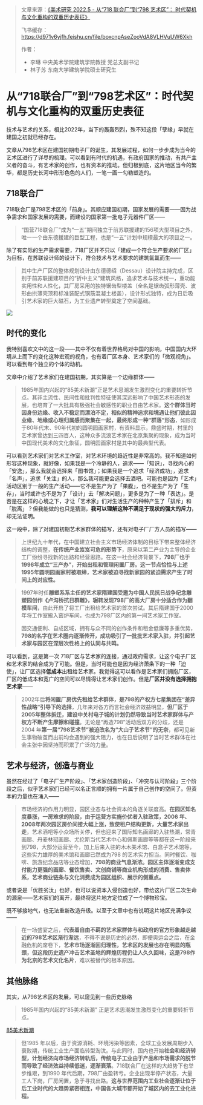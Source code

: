 > 文章来源：[《美术研究 2022.5 - 从“718 联合厂”到“798 艺术区”： 时代契机与文化重构的双重历史表征》](https://kns.cnki.net/kcms2/article/abstract?v=bFM0vYGqEXHdu98zHG9epdnaWGj9pfZGjdprM23IHsG_50l30GZPzzRN4VeXn7CM59c6wsgfWxR0RsiE8tsdVfKOP0m05itW1Q24fRYThHEsRDaqISj1fGydy-In4fYP&uniplatform=NZKPT)
>
> 飞书缓存：https://d971v6yjfh.feishu.cn/file/boxcnpAseZooVdA8VLHVuUW6Xkh
>
> 作者：
>
> - 李琳 中央美术学院建筑学院教授 党总支副书记
> - 林子苏 东南大学建筑学院硕士研究生

# 从“718联合厂”到“798艺术区”：时代契机与文化重构的双重历史表征

技术与艺术的关系，相比2022年，当下的轰轰烈烈，殊不知这段「孽缘」早就在建国之初就已经存在。

文章从798艺术区在建国初期电子厂的诞生，其发展过程，如何一步步成为当今的艺术区进行了详尽的梳理。可以看到有时代的机遇，有政府国家的推动，有共产主义者的奋斗，有艺术家的创作，也有资本的推动。但归根到底，这片地区当今的繁华，都是历史长河中形形色色的人们，一笔一画一勾勒塑造的。

## 718联合厂

718联合厂是798艺术区的「前身」。其顺应建国初期，国家发展的需要——因为战争需求和国家发展的需要，而建设的国家第一批电子元器件厂区——

> “国营718联合厂”成为“一五”期间独立于前苏联援建的156项大型项目之外，唯一一个由东德援建的巨型工程，也是“一五”计划中规模最大的项目之一。

除了有实际的生产需求需要，718厂区并不只以「建成一个符合生产要求的厂区」为目标，在苏联设计师的设计下，符合技术与艺术要求的建筑氤氲而生——

> 其中生产厂区的整体规划设计由东德德绍（Dessau）设计院主持完成，区别于前苏联援建项目的“折中主义”建筑风格，追求艺术与技术统一，重功能实用性和人性化，其厂房采用的独特锯齿型楼盖（全名是锯齿弧形薄壳、波形曲拱薄壳顶和标准装配式钢筋混凝土楼盖），设计形式独特，成为日后吸引艺术家的巨大磁石，为工业遗产转型奠定了空间基础。

![](https://bkimg.cdn.bcebos.com/pic/d1160924ab18972b2155e815e8cd7b899f510a86?x-bce-process=image/watermark,image_d2F0ZXIvYmFpa2UxNTA=,g_7,xp_5,yp_5)



## 时代的变化

我特别喜欢文中的这一段——其中不仅有着世界格局对中国的影响，中国国内大环境从上而下的变化这种宏观的视角，也有着厂区本身、艺术家们的「微观视角」。可以看到每个独立的个体的动机。

文章中介绍了艺术家们在建国初期，其实算是一个边缘群体——

> 1985年国内兴起的“85美术新潮”正是艺术思潮发生激烈变化的重要转折节点。其非主流性、民间性和批判性特征使其深远影响了中国艺术形态的发展，也培育了一大批具有极强社会敏感性的职业自由艺术家。**这个群体当时因身份边缘、收入不稳定而漂泊不定，相似的精神追求和境遇让他们彼此因业缘、地缘或心理归属感而聚集在一起，最终形成一种“群落”形态**，如形成于80年代末、90年代初的圆明园画家村，有资料显示，鼎盛时期，村里的艺术家曾达到三四百人，这种众多流浪艺术家在北京集聚的现象，成为当时中国现代美术的文化象征，圆明园画家村是其中的最典型代表。

可以看到艺术家们对艺术工作室，对艺术环境的趋近性是非常高的。我不知道如何形容这种现象，就好像，如果我是一个冷静的人，追求——「知识」，寻找内心的「安逸」，那么我就会选择来「图书馆」；如果我是一个追求「经济成功」，追求「名声」，追求「关注」的人，那么我可能更会选择去酒吧。可能也是因为「艺术」活动区别于一般的生产活动——它不是生产为了「果腹」，也不是生产为了「生存」，当时或许也不是为了「设计」去「解决问题」，更多是为了一种「表达」。是否是在这样的心境之下，才让「艺术家」们对生活生产的种种产生了「排斥」和「脱离」？但我能做的也只是猜测，**我可以理解这种不满足于现状的强大的斥力**，却无法证明。

这一段中，除了对建国初期艺术家群体的描写，还有对电子厂厂方人员的描写——

> 上世纪九十年代，在中国建立社会主义市场经济体制的目标下带来整体经济结构的调整，**在传统产业岌岌可危的形势下**，原来以第二产业为主导的企业工厂纷纷寻找新的出路和经营思路。在这一社会经济背景下，**798厂也于1996年成立“三产办”，开始出租和管理闲置厂房。这一节点恰恰与上述1995年圆明园画家村被取缔，艺术家被迫寻找新家园的紧迫需求产生了时间上的对应性。**

> 1997年时任**雕塑系系主任的艺术家隋建国受邀为中国人民抗日战争纪念雕塑园创作《卢沟桥抗日群雕》，辗转发现798厂的高大厂房十分适合作为翻模车间**，由此开启了将工厂出租给艺术家的首次尝试。其后隋建国于2000年将工作室搬入窑炉车间，也成为798厂区内的第一间艺术家工作室。
>
> 因交通便利、自成区域，拥有与众不同的创作条件和租金低廉等多重优势，**798的名字在艺术圈内逐渐传开，成功吸引了一批批艺术家入驻，并引起艺术家与园区在深层次性格上的认同与共鸣。**

可以看到，这是第一次 718厂区与艺术家的连接，通过政府需求，让这个电子厂区和艺术家的结合成为了可能。但是，当时可能也是因为经济萧条下的一种「迫使」，让厂区选择**低成本**出租给艺术家。我觉得这可以看作是艺术家们拥抱厂区，厂区的低成本和宽广的空间可以尽情得让艺术家们创作。但是**厂区并没有选择拥抱艺术家**——

> 2002年后**将闲置厂房优先租给艺术群体，是798的产权方七星集团在“差异性战略”引导下的选择**，几年来对各方而言社会经济效益明显，**但厂区于2005年整体拆迁，建设中关村电子城的计划仍然导致当时艺术家群体与产权方不断产生摩擦和碰撞**。无论是“再造798”活动后双方的分歧，还是2004 年**第一届“798艺术节”被迫改名为“大山子艺术节”的无奈**，都可见新生事物破茧而出前均会遇到的强大阻力，也在日后说明了当时艺术群体在社会主张中因坚持而积累了广泛的力量。



## 艺术与经济，创造与商业

虽然在经过了「电子厂生产阶段」、「艺术家创造阶段」、「冲突与认可阶段」三个阶段之后，似乎艺术家们已经可以名正言顺的拥有一片属于自己创作的空间了。但资本的力量也在涌入——

> 市场经济的作用力明显，园区业态与社会资本的角逐关联度高。**在园区知名度暴涨，一房难求的阶段，由于运营方实施价优者入驻政策，2006 年、2008年两次园区房价间接大幅上涨，致使租户结构更新，大量艺术家出走**，艺术酒吧等小众场所关停，但也迎来了国际知名画廊的入驻热潮，常青画廊、丹麦林冠画廊、尤伦斯当代艺术中心和佩斯画廊等等都在这一阶段来到798，大部分运营至今，加上后来入驻的木木美术馆、白盒子艺术馆等，这些实力雄厚的美术馆和画廊已然成为798 的艺术实力担当。同时餐饮、咖啡、旅游纪念品店等业态增加，**798的商业气息渐浓。园区主体逐渐变成支付能力更强的画廊、餐饮售卖、文创商铺等商业机构形成的消费、售卖体系，艺术商业链条与文化消费成为园区组织、展示的侧重点。**

或者说是「优胜劣汰」也好，也可以说资本入侵创造也好，带给这片厂区二次生命的源泉——艺术家们的离开，最终将这片地方定位成了一个博物珍宝。

既不够接地气，也无法重新改造升级。以至于文章中也有说明这片地区充满争议——

> 在一场盛宴之后，**代表着自由不羁的艺术家群体与和政府的官方形象越走越近的798艺术区渐行渐远**，不得不说是历史的必然，即便奥运会之后，在金融危机的席卷下，**艺术市场逐渐回归理性，艺术区的发展也存在明显的瓶颈，但这段历史遗产冲击艺术圣地的辉煌历程仍让人久久回味，这是798作为北京的艺术文化名片**，难以被替代的根本原因。



## 其他脉络

其实，从798艺术区的发展，可以窥见到一些历史脉络

> 1985年国内兴起的“85美术新潮” 正是艺术思潮发生激烈变化的重要转折节点。

[85美术新潮](https://baike.baidu.com/reference/4114237/b538OJTVZCLvVu-UT0XHGklsNjSXo7tJpQGhkJKKbJ0YzbBqvB_k6j-4OOK_ydP_KG_aqJiJZQPCLMb5_542ZcHCW2B2KHPaJhDq6rXqKlLiTXv_BDt4JA)

> 但1985 年以后，由于资源消耗、环境污染等因素，全球工业发展周期步入衰败期，传统工业生产面临转型淘汰。与此同时，国内也开始**社会和经济转型，计划经济向市场经济转轨后，传统电子工业由于产品和市场需求的脱节而导致了经济效益持续低迷，逐渐衰落**。718联合厂在这样的大趋势下也举步维艰，到1990 年代后期，798厂由盈转亏。企业出现半停产状态，大量工人下岗，厂房闲置，急于寻找出路。**这与世界范围内工业社会逐渐让位于后工业时代的大趋势紧密相连，中国各大城市都开始了城区内的去工业化进程。**